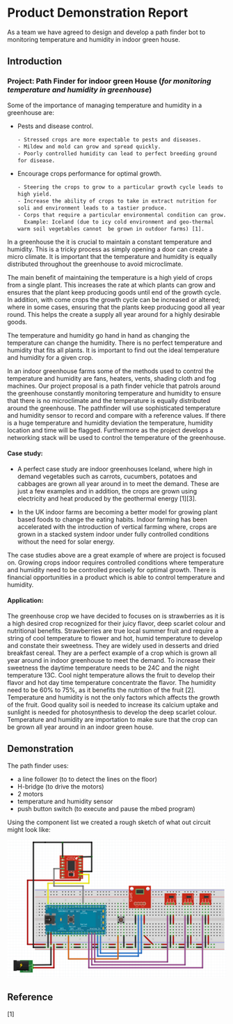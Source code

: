 # **Product Demonstration Report**

As a team we have agreed to design and develop a path finder bot to monitoring temperature and humidity in indoor green house.

## Introduction
### Project: Path Finder for indoor green House (_for monitoring temperature and humidity in greenhouse_)

Some of the importance of managing temperature and humidity in a greenhouse are: 

-   Pests and disease control. 

        - Stressed crops are more expectable to pests and diseases. 
        - Mildew and mold can grow and spread quickly. 
        - Poorly controlled humidity can lead to perfect breeding ground for disease. 

-   Encourage crops performance for optimal growth. 

        - Steering the crops to grow to a particular growth cycle leads to high yield. 
        - Increase the ability of crops to take in extract nutrition for soli and environment leads to a tastier produce. 
        - Corps that require a particular environmental condition can grow. 
          Example: Iceland (due to icy cold environment and geo-thermal warm soil vegetables cannot  be grown in outdoor farms) [1]. 

In a greenhouse the it is crucial to maintain a constant temperature and humidity. This is a tricky process as simply opening a door can create a micro climate. It is important that the temperature and humidity is equally distributed throughout the greenhouse to avoid microclimate. 

The main benefit of maintaining the temperature is a high yield of crops from a single plant. This increases the rate at which plants can grow and ensures that the plant keep producing goods until end of the growth cycle. In addition, with come crops the growth cycle can be increased or altered; where in some cases, ensuring that the plants keep producing good all year round. This helps the create a supply all year around for a highly desirable goods. 

The temperature and humidity go hand in hand as changing the temperature can change the humidity. There is no perfect temperature and humidity that fits all plants. It is important to find out the ideal temperature and humidity for a given crop. 

In an indoor greenhouse farms some of the methods used to control the temperature and humidity are fans, heaters, vents, shading cloth and fog machines. Our project proposal is a path finder vehicle that patrols around the greenhouse constantly monitoring temperature and humidity to ensure that there is no microclimate and the temperature is equally distributed around the greenhouse. The pathfinder will use sophisticated temperature and humidity sensor to record and compare with a reference values. If there is a huge temperature and humidity deviation the temperature, humidity location and time will be flagged. Furthermore as the project develops a networking stack will be used to control the temperature of the greenhouse.  


#### Case study: 
- A perfect case study are indoor greenhouses Iceland, where high in demand vegetables such as carrots, cucumbers, potatoes and cabbages are grown all year around in to meet the demand. These are just a few examples and in addition, the crops are grown using electricity and heat produced by the geothermal energy [1][3]. 

- In the UK indoor farms are becoming a better model for growing plant based foods to change the eating habits. Indoor farming has been accelerated with the introduction of vertical farming where, crops are grown in a stacked system indoor under fully controlled conditions without the need for solar energy.

The case studies above are a great example of where are project is focused on. Growing crops indoor requires controlled conditions where temperature and humidity need to be controlled precisely for optimal growth. There is financial opportunities in a product which is able to control temperature and humidity. 


#### Application: 

The greenhouse crop we have decided to focuses on is strawberries as it is a high desired crop recognized for their juicy flavor, deep scarlet colour and nutritional benefits. Strawberries are true local summer fruit and require a string of cool temperature to flower and hot, humid temperature to develop and constate their sweetness. They are widely used in desserts and dried breakfast cereal. They are a perfect example of a crop which is grown all year around in indoor greenhouse to meet the demand. To increase their sweetness the daytime temperature needs to be 24C  and the night temperature 13C. Cool night temperature allows the fruit to develop their flavor and hot day time temperature concentrate the flavor. The humidity need to be 60% to 75%, as it benefits the nutrition of the fruit [2]. Temperature and humidity is not the only factors which affects the growth of the fruit. Good quality soil is needed to increase its calcium uptake and sunlight is needed for photosynthesis to develop the deep scarlet colour. Temperature and humidity are importation to make sure that the crop can be grown all year around in an indoor green house. 

## Demonstration

The path finder uses:
- a line follower (to to detect the lines on the floor)
- H-bridge (to drive the motors)
- 2 motors
- temperature and humidity sensor
- push button switch (to execute and pause the mbed program)

Using the component list we created a rough sketch of what out circuit might look like:

![Basic circuit design](MVP/images/circuit_design.png)


## Reference

[1]     
